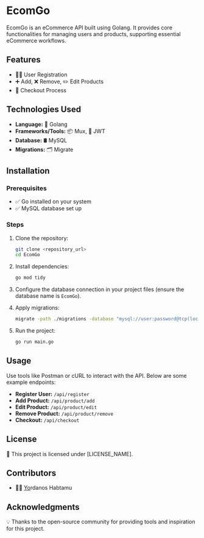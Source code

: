# EcomGo

EcomGo is an eCommerce API built using Golang. It provides core functionalities for managing users and products, supporting essential eCommerce workflows.

## Features

- 🧑‍💻 User Registration
- ➕ Add, ❌ Remove, ✏️ Edit Products
- 🛒 Checkout Process

## Technologies Used

- **Language:** 🐹 Golang
- **Frameworks/Tools:** 📦 Mux, 🔐 JWT
- **Database:** 🛢️ MySQL
- **Migrations:** 🗂️ Migrate

## Installation

### Prerequisites

- ✅ Go installed on your system
- ✅ MySQL database set up

### Steps

1. Clone the repository:

   ```bash
   git clone <repository_url>
   cd EcomGo
   ```

2. Install dependencies:

   ```bash
   go mod tidy
   ```

3. Configure the database connection in your project files (ensure the database name is `EcomGo`).

4. Apply migrations:

   ```bash
   migrate -path ./migrations -database "mysql://user:password@tcp(localhost:3306)/EcomGo" up
   ```

5. Run the project:

   ```bash
   go run main.go
   ```

## Usage

Use tools like Postman or cURL to interact with the API. Below are some example endpoints:

- **Register User:** `/api/register`
- **Add Product:** `/api/product/add`
- **Edit Product:** `/api/product/edit`
- **Remove Product:** `/api/product/remove`
- **Checkout:** `/api/checkout`

## License

📜 This project is licensed under [LICENSE\_NAME].

## Contributors

- 👩‍💻 [Yo](https://github.com/your-profile)rdanos Habtamu

## Acknowledgments

💡 Thanks to the open-source community for providing tools and inspiration for this project.

